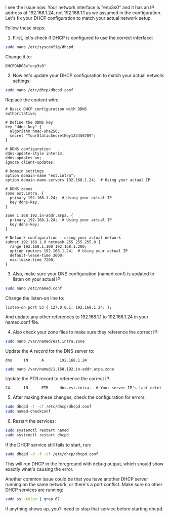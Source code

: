 I see the issue now. Your network interface is "enp3s0" and it has an IP address of 192.168.1.24, not 192.168.1.1 as we assumed in the configuration. Let's fix your DHCP configuration to match your actual network setup.

Follow these steps:

1. First, let's check if DHCP is configured to use the correct interface:

```bash
sudo nano /etc/sysconfig/dhcpd
```

Change it to:
```
DHCPDARGS="enp3s0"
```

2. Now let's update your DHCP configuration to match your actual network settings:

```bash
sudo nano /etc/dhcp/dhcpd.conf
```

Replace the content with:

```
# Basic DHCP configuration with DDNS
authoritative;

# Define the DDNS key
key "ddns-key" {
  algorithm hmac-sha256;
  secret "YourStaticSecretKey123456789";
}

# DDNS configuration
ddns-update-style interim;
ddns-updates on;
ignore client-updates;

# Domain settings
option domain-name "est.intra";
option domain-name-servers 192.168.1.24;  # Using your actual IP

# DDNS zones
zone est.intra. {
  primary 192.168.1.24;  # Using your actual IP
  key ddns-key;
}

zone 1.168.192.in-addr.arpa. {
  primary 192.168.1.24;  # Using your actual IP
  key ddns-key;
}

# Network configuration - using your actual network
subnet 192.168.1.0 netmask 255.255.255.0 {
  range 192.168.1.100 192.168.1.200;
  option routers 192.168.1.24;  # Using your actual IP
  default-lease-time 3600;
  max-lease-time 7200;
}
```

3. Also, make sure your DNS configuration (named.conf) is updated to listen on your actual IP:

```bash
sudo nano /etc/named.conf
```

Change the listen-on line to:
```
listen-on port 53 { 127.0.0.1; 192.168.1.24; };
```

And update any other references to 192.168.1.1 to 192.168.1.24 in your named.conf file.

4. Also check your zone files to make sure they reference the correct IP:

```bash
sudo nano /var/named/est.intra.zone
```

Update the A record for the DNS server to:
```
dns     IN      A       192.168.1.24
```

```bash
sudo nano /var/named/1.168.192.in-addr.arpa.zone
```

Update the PTR record to reference the correct IP:
```
24      IN      PTR     dns.est.intra.  # Your server IP's last octet
```

5. After making these changes, check the configuration for errors:

```bash
sudo dhcpd -t -cf /etc/dhcp/dhcpd.conf
sudo named-checkconf
```

6. Restart the services:

```bash
sudo systemctl restart named
sudo systemctl restart dhcpd
```

If the DHCP service still fails to start, run:

```bash
sudo dhcpd -d -f -cf /etc/dhcp/dhcpd.conf
```

This will run DHCP in the foreground with debug output, which should show exactly what's causing the error.

Another common issue could be that you have another DHCP server running on the same network, or there's a port conflict. Make sure no other DHCP services are running:

```bash
sudo ss -tulpn | grep 67
```

If anything shows up, you'll need to stop that service before starting dhcpd.
